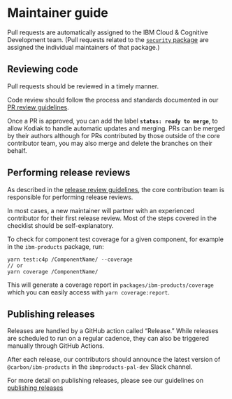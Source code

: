 <!-- cspell:ignore ibmproducts -->

# Maintainer guide

Pull requests are automatically assigned to the IBM Cloud & Cognitive
Development team. (Pull requests related to the
[`security` package](https://github.com/carbon-design-system/ibm-products/tree/main/packages/security)
are assigned the individual maintainers of that package.)

## Reviewing code

Pull requests should be reviewed in a timely manner.

Code review should follow the process and standards documented in our
[PR review guidelines](https://github.com/carbon-design-system/ibm-products/blob/main/docs/reviews/PR_REVIEW_GUIDELINES.md).

Once a PR is approved, you can add the label **`status: ready to merge`**, to
allow Kodiak to handle automatic updates and merging. PRs can be merged by their
authors although for PRs contributed by those outside of the core contributor
team, you may also merge and delete the branches on their behalf.

## Performing release reviews

As described in the
[release review guidelines](https://github.com/carbon-design-system/ibm-products/blob/main/docs/reviews/RELEASE_REVIEW_GUIDELINES.md),
the core contribution team is responsible for performing release reviews.

In most cases, a new maintainer will partner with an experienced contributor for
their first release review. Most of the steps covered in the checklist should be
self-explanatory.

To check for component test coverage for a given component, for example in the
`ibm-products` package, run:

```shell
yarn test:c4p /ComponentName/ --coverage
// or
yarn coverage /ComponentName/
```

This will generate a coverage report in `packages/ibm-products/coverage` which
you can easily access with `yarn coverage:report`.

## Publishing releases

Releases are handled by a GitHub action called “Release.” While releases are
scheduled to run on a regular cadence, they can also be triggered manually
through GitHub Actions.

After each release, our contributors should announce the latest version of
`@carbon/ibm-products` in the `ibmproducts-pal-dev` Slack channel.

For more detail on publishing releases, please see our guidelines on
[publishing releases](https://github.com/carbon-design-system/ibm-products/blob/main/docs/PUBLISHING_RELEASES.md)
